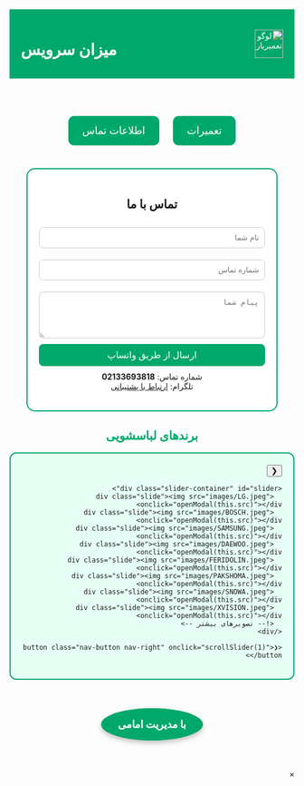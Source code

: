 <!DOCTYPE html>
<html lang="fa" dir="rtl">
<head>
  <meta charset="UTF-8">
  <title>تعمیر‌یار | خدمات تعمیرات لوازم خانگی</title>
  <link rel="icon" href="https://s6.uupload.ir/files/img_20250720_115509_704_47er.jpg">
  <meta name="viewport" content="width=device-width, initial-scale=1.0">
  <style>
  .slider-wrapper {
    position: relative;
    max-width: 95%;
    margin: 0 auto;
    overflow: hidden;
    border: 2px solid #00a86b;
    border-radius: 12px;
    background-color: #e6fff5;
    padding: 20px;
  }

  .slider-container {
    display: flex;
    gap: 15px;
    overflow-x: auto;
    scroll-behavior: smooth;
    padding-bottom: 10px;
  }

  .slide {
    flex: 0 0 auto;
    width: 150px;
    height: 150px;
    border-radius: 10px;
    overflow: hidden;
    box-shadow: 0 2px 6px rgba(0,0,0,0.2);
    background-color: white;
    cursor: pointer;
    transition: transform 0.3s ease;
  }

  .slide img {
    width: 100%;
    height: 100%;
    object-fit: contain;
    transition: transform 0.3s;
  }

  .slide:hover img {
    transform: scale(1.1);
  }

  .nav-button {
    position: absolute;
    top: 50%;
    transform: translateY(-50%);
    background-color: #00a86b;
    color: white;
    border: none;
    font-size: 24px;
    padding: 8px 12px;
    border-radius: 50%;
    cursor: pointer;
    z-index: 10;
  }

  .nav-left {
    right: -10px;
  }

  .nav-right {
    left: -10px;
  }

  .modal {
    display: none;
    position: fixed;
    z-index: 999;
    left: 0;
    top: 0;
    width: 100%;
    height: 100%;
    overflow: auto;
    background-color: rgba(0,0,0,0.8);
  }

  .modal-content {
    margin: 10% auto;
    display: block;
    width: 80%;
    max-width: 600px;
    border-radius: 12px;
  }

  .close {
    position: absolute;
    top: 15px;
    right: 35px;
    color: white;
    font-size: 30px;
    font-weight: bold;
    cursor: pointer;
  }

  @media (max-width: 600px) {
    .slide {
      width: 100px;
      height: 100px;
    }

    .modal-content {
      width: 95%;
    }
  }

    body {
      font-family: sans-serif;
      background-color: #e6f9f0;
      margin: 0;
      padding: 0;
      color: #333;
    }

    header {
      background-color: #00a86b;
      color: white;
      padding: 15px 20px;
      display: flex;
      justify-content: space-between;
      align-items: center;
      flex-wrap: wrap;
    }

    header img {
      height: 50px;
    }

    .buttons {
      text-align: center;
      margin: 30px 0;
    }

    .btn {
      padding: 15px 25px;
      margin: 10px;
      border: none;
      border-radius: 10px;
      background-color: #00a86b;
      color: white;
      font-size: 18px;
      cursor: pointer;
      transition: 0.3s ease;
    }

    .btn:hover {
      background-color: #007a53;
    }

    .product-list {
      display: none;
      text-align: center;
      margin-top: 20px;
    }

    .product-item {
      background-color: white;
      border: 2px solid #00a86b;
      margin: 10px auto;
      max-width: 300px;
      padding: 10px;
      border-radius: 10px;
      transition: background-color 0.3s ease;
      cursor: pointer;
    }

    .product-item:hover {
      background-color: #ccf2e6;
    }

    .brand-gallery {
      display: none;
      text-align: center;
      padding: 20px;
    }

    .brand-gallery h3 {
      margin-bottom: 15px;
    }

    .brand-images {
      display: flex;
      flex-wrap: wrap;
      justify-content: center;
      gap: 15px;
    }

    .brand-images img {
      width: 150px;
      height: 150px;
      object-fit: cover;
      border-radius: 10px;
      animation: float 3s ease-in-out infinite;
    }

    @keyframes float {
      0% { transform: translateY(0px); }
      50% { transform: translateY(-8px); }
      100% { transform: translateY(0px); }
    }

    .contact-form {
      background: white;
      border: 2px solid #00a86b;
      padding: 20px;
      max-width: 400px;
      margin: 30px auto;
      border-radius: 15px;
    }

    .contact-form h2 {
      text-align: center;
    }

    .contact-form input, .contact-form textarea {
      width: 100%;
      padding: 10px;
      margin: 10px 0;
      border-radius: 8px;
      border: 1px solid #ccc;
    }

    .contact-form button {
      background-color: #00a86b;
      color: white;
      padding: 10px 20px;
      border: none;
      border-radius: 8px;
      font-size: 16px;
      cursor: pointer;
      width: 100%;
    }

    .footer {
      margin: 50px 0;
      text-align: center;
    }

    .footer div {
      display: inline-block;
      padding: 18px 30px;
      border-radius: 50%;
      background-color: #00a86b;
      color: white;
      font-weight: bold;
      font-size: 18px;
      box-shadow: 0 4px 10px rgba(0, 0, 0, 0.25);
    }

    @media screen and (max-width: 600px) {
      .brand-images img {
        width: 100px;
        height: 100px;
      }

      .btn {
        font-size: 16px;
        padding: 10px 18px;
      }

      header {
        flex-direction: column;
      }
    }
  </style>
</head>
<body>

  <header>
    <img src="https://s6.uupload.ir/files/img_20250720_115509_704_47er.jpg" alt="لوگو تعمیر‌یار">
    <h1>میزان سرویس</h1>
  </header>

  <div class="buttons">
    <button class="btn" onclick="toggleProducts()">تعمیرات</button>
    <button class="btn" onclick="scrollToContact()">اطلاعات تماس</button>
  </div>

  <div class="product-list" id="productList">
    <div class="product-item" onclick="showBrands('لباسشویی')">لباسشویی</div>
    <div class="product-item" onclick="showBrands('ظرفشویی')">ظرفشویی</div>
    <div class="product-item" onclick="showBrands('جاروبرقی')">جاروبرقی</div>
    <div class="product-item" onclick="showBrands('مایکروویو')">مایکروویو</div>
    <div class="product-item" onclick="showBrands('یخچال')">یخچال</div>
    <div class="product-item" onclick="showBrands('گاز رومیزی')">گاز رومیزی</div>
  </div>

  <div class="brand-gallery" id="brandGallery">
    <h3 id="brandTitle"></h3>
    <div class="brand-images" id="brandImages"></div>
  </div>

  <div class="contact-form" id="contactForm">
    <h2>تماس با ما</h2>
    <input type="text" placeholder="نام شما">
    <input type="text" placeholder="شماره تماس">
    <textarea rows="4" placeholder="پیام شما"></textarea>
    <button onclick="sendToWhatsApp()">ارسال از طریق واتساپ</button>
    <p style="margin-top:10px; text-align:center;">
      شماره تماس: <strong>02133693818</strong><br>
      تلگرام: <a href="https://t.me/jade_emamu" target="_blank">ارتباط با پشتیبانی</a>
    </p>
  </div>
<section>
  <h2 style="text-align: center; color: #00a86b;">برندهای لباسشویی</h2>

  <div class="slider-wrapper">
    <button class="nav-button nav-left" onclick="scrollSlider(-1)">❮</button>

    <div class="slider-container" id="slider">
      <div class="slide"><img src="images/LG.jpeg" onclick="openModal(this.src)"></div>
      <div class="slide"><img src="images/BOSCH.jpeg" onclick="openModal(this.src)"></div>
      <div class="slide"><img src="images/SAMSUNG.jpeg" onclick="openModal(this.src)"></div>
      <div class="slide"><img src="images/DAEWOO.jpeg" onclick="openModal(this.src)"></div>
      <div class="slide"><img src="images/FERIDOLIN.jpeg" onclick="openModal(this.src)"></div>
      <div class="slide"><img src="images/PAKSHOMA.jpeg" onclick="openModal(this.src)"></div>
      <div class="slide"><img src="images/SNOWA.jpeg" onclick="openModal(this.src)"></div>
      <div class="slide"><img src="images/XVISION.jpeg" onclick="openModal(this.src)"></div>
      <!-- تصویرهای بیشتر -->
    </div>

    <button class="nav-button nav-right" onclick="scrollSlider(1)">❯</button>
  </div>
</section>
  <footer class="footer">
    <div>با مدیریت امامی</div>
  </footer>

  <script>
    const brandImages = {
      "لباسشویی": [
        "https://upload.wikimedia.org/wikipedia/commons/thumb/e/e3/LG_logo_%282015%29.svg/2560px-LG_logo_%282015%29.svg.png",
        "https://cdn.mashinchi.org/wp-content/uploads/2022/09/bosch_logo.jpg",
        "https://upload.wikimedia.org/wikipedia/commons/2/26/Samsung_Logo.svg"
      ],
      "ظرفشویی": [
        "https://logos-download.com/wp-content/uploads/2016/06/Beko_logo_logotype.png",
        "https://upload.wikimedia.org/wikipedia/commons/9/99/Whirlpool_Corporation_Logo_2016.svg",
        "https://upload.wikimedia.org/wikipedia/commons/1/11/Siemens-logo.svg"
      ],
      "جاروبرقی": [
        "https://upload.wikimedia.org/wikipedia/commons/5/56/Philips_logo_new.svg",
        "https://upload.wikimedia.org/wikipedia/commons/2/24/Miele-logo.svg"
      ],
      "مایکروویو": [
        "https://upload.wikimedia.org/wikipedia/commons/4/4d/Panasonic_logo_%282013%29.svg",
        "https://upload.wikimedia.org/wikipedia/commons/8/86/Sharp_Corporation_logo.svg"
      ],
      "یخچال": [
        "https://upload.wikimedia.org/wikipedia/commons/e/e7/General_Electric_logo.svg",
        "https://upload.wikimedia.org/wikipedia/commons/7/72/Haier_logo.svg"
      ],
      "گاز رومیزی": [
        "https://upload.wikimedia.org/wikipedia/commons/6/6f/DeLonghi_Logo.svg",
        "https://upload.wikimedia.org/wikipedia/commons/c/ce/Gorenje_logo.svg"
      ]
    };

    function toggleProducts() {
      const list = document.getElementById("productList");
      list.style.display = list.style.display === "block" ? "none" : "block";
      document.getElementById("brandGallery").style.display = "none";
    }

    function showBrands(product) {
      const gallery = document.getElementById("brandGallery");
      const title = document.getElementById("brandTitle");
      const container = document.getElementById("brandImages");

      title.innerText = `برندهای ${product}`;
      container.innerHTML = "";

      if (brandImages[product]) {
        brandImages[product].forEach(src => {
          const img = document.createElement("img");
          img.src = src;
          container.appendChild(img);
        });
        gallery.style.display = "block";
        scrollToElement("brandGallery");
      }
    }

    function sendToWhatsApp() {
      const name = document.querySelector('input[placeholder="نام شما"]').value;
      const phone = document.querySelector('input[placeholder="شماره تماس"]').value;
      const message = document.querySelector('textarea').value;

      const text = `نام: ${name}%0aتلفن: ${phone}%0aپیام: ${message}`;
      window.open(`https://wa.me/989191391650?text=${text}`, '_blank');
    }

    function scrollToContact() {
      scrollToElement("contactForm");
    }

    function scrollToElement(id) {
      document.getElementById(id).scrollIntoView({ behavior: "smooth" });
    }
  </script>
<!-- مودال برای نمایش عکس بزرگ -->
<div id="imageModal" class="modal" onclick="closeModal(event)">
  <span class="close" onclick="closeModal(event)">×</span>
  <img class="modal-content" id="modalImage" />
</div>

<script>
  const slider = document.getElementById('slider');
  function scrollSlider(direction) {
    const scrollAmount = 180;
    slider.scrollLeft += direction * scrollAmount;
  }

  function openModal(src) {
    const modal = document.getElementById("imageModal");
    const modalImg = document.getElementById("modalImage");
    modal.style.display = "block";
    modalImg.src = src;
  }

  function closeModal(e) {
    if (e.target.id === 'modalImage') return;
    document.getElementById("imageModal").style.display = "none";
  }
</script>
</body>
</html>
